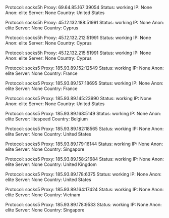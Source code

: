 Protocol: socks5h
Proxy: 69.64.85.167:39054
Status: working
IP: None
Anon: elite
Server: None
Country: United States

Protocol: socks5h
Proxy: 45.12.132.188:51991
Status: working
IP: None
Anon: elite
Server: None
Country: Cyprus

Protocol: socks5h
Proxy: 45.12.132.212:51991
Status: working
IP: None
Anon: elite
Server: None
Country: Cyprus

Protocol: socks5h
Proxy: 45.12.132.215:51991
Status: working
IP: None
Anon: elite
Server: None
Country: Cyprus

Protocol: socks5
Proxy: 185.93.89.152:12549
Status: working
IP: None
Anon: elite
Server: None
Country: France

Protocol: socks5
Proxy: 185.93.89.157:18695
Status: working
IP: None
Anon: elite
Server: None
Country: France

Protocol: socks5
Proxy: 185.93.89.145:23990
Status: working
IP: None
Anon: elite
Server: None
Country: United States

Protocol: socks5
Proxy: 185.93.89.168:5149
Status: working
IP: None
Anon: elite
Server: litespeed
Country: Belgium

Protocol: socks5
Proxy: 185.93.89.182:18565
Status: working
IP: None
Anon: elite
Server: None
Country: United States

Protocol: socks5
Proxy: 185.93.89.179:16144
Status: working
IP: None
Anon: elite
Server: None
Country: Singapore

Protocol: socks5
Proxy: 185.93.89.158:21684
Status: working
IP: None
Anon: elite
Server: None
Country: United Kingdom

Protocol: socks5
Proxy: 185.93.89.178:6375
Status: working
IP: None
Anon: elite
Server: None
Country: United States

Protocol: socks5
Proxy: 185.93.89.164:17424
Status: working
IP: None
Anon: elite
Server: None
Country: Vietnam

Protocol: socks5
Proxy: 185.93.89.178:9533
Status: working
IP: None
Anon: elite
Server: None
Country: Singapore

